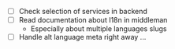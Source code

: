 - [ ] Check selection of services in backend
- [ ] Read documentation about I18n in middleman
  * Especially about multiple languages slugs
- [ ] Handle alt language meta right away ...
